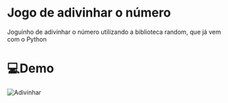 # Jogo de adivinhar o número

Joguinho de adivinhar o número utilizando a biblioteca random, que já vem com o Python

# 💻Demo
![Adivinhar](https://github.com/Sinuelo/AdivinharNumero/assets/98895433/2331f032-747a-484f-99bd-5ec2d09150fa)
